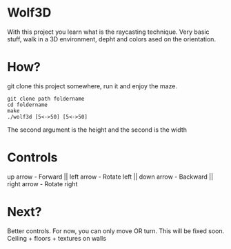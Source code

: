 # Wolf3D
With this project you learn what is the raycasting technique. Very basic stuff, walk in a 3D environment, depht and colors ased on the orientation.

# How?
git clone this project somewhere, run it and enjoy the maze.
```
git clone path foldername
cd foldername
make
./wolf3d [5<->50] [5<->50]
```
The second argument is the height and the second is the width

# Controls
up arrow      -   Forward ||
left arrow    -   Rotate left ||
down arrow    -   Backward ||
right arrow   -   Rotate right

# Next?
Better controls. For now, you can only move OR turn. This will be fixed soon.
Ceiling + floors + textures on walls
